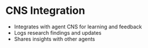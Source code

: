 # CNS Integration

- Integrates with agent CNS for learning and feedback
- Logs research findings and updates
- Shares insights with other agents

